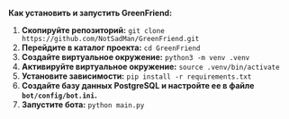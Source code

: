 
**Как установить и запустить GreenFriend:**

1. **Скопируйте репозиторий:** `git clone https://github.com/NotSadMan/GreenFriend.git`
2. **Перейдите в каталог проекта:** `cd GreenFriend`
3. **Создайте виртуальное окружение:** `python3 -m venv .venv`
4. **Активируйте виртуальное окружение:** `source .venv/bin/activate`
5. **Установите зависимости:** `pip install -r requirements.txt`
6. **Создайте базу данных PostgreSQL и настройте ее в файле `bot/config/bot.ini`.**
7. **Запустите бота:** `python main.py`
